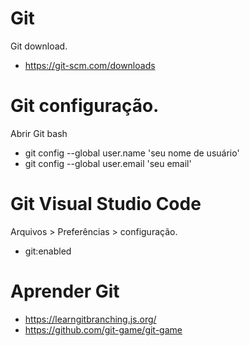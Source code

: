# Git
Git download.
* https://git-scm.com/downloads

# Git configuração.
Abrir Git bash
* git config --global user.name 'seu nome de usuário'
* git config --global user.email 'seu email'

# Git Visual Studio Code
Arquivos > Preferências > configuração.
* git:enabled

# Aprender Git
* https://learngitbranching.js.org/
* https://github.com/git-game/git-game
